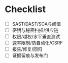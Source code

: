# Checklist

- [ ] SAST/DAST/SCA与阈值
- [ ] 密钥与秘密扫描/供应链
- [ ] 权限/越权/水平垂直测试
- [ ] 速率限制/防自动化/CSRF
- [ ] 报告/修复/回归
- [ ] 证据留痕与发布门
